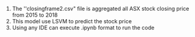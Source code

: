 1. The ''closingframe2.csv" file is aggregated all ASX stock closing price from  2015 to 2018 
2. This model use LSVM to predict the stock price
3. Using any IDE can execute .ipynb format to run the code